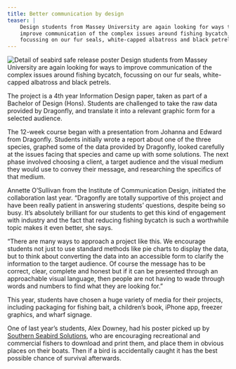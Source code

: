 ```yaml
---
title: Better communication by design
teaser: |    
    Design students from Massey University are again looking for ways to
    improve communication of the complex issues around fishing bycatch,
    focussing on our fur seals, white-capped albatross and black petrels.
---
```

![Detail of seabird safe release
poster](../posts/2012-06-08-better-communication-design/Bird-poster-detail.png)
Design students from Massey University are again looking for ways to
improve communication of the complex issues around fishing bycatch,
focussing on our fur seals, white-capped albatross and black petrels.

The project is a 4th year Information Design paper, taken as part of a
Bachelor of Design (Hons). Students are challenged to take the raw
data provided by Dragonfly, and translate it into a relevant graphic
form for a selected audience.

The 12-week course began with a presentation from Johanna and Edward
from Dragonfly. Students initially wrote a report about one of the
three species, graphed some of the data provided by Dragonfly, looked
carefully at the issues facing that species and came up with some
solutions. The next phase involved choosing a client, a target
audience and the visual medium they would use to convey their message,
and researching the specifics of that medium.

Annette O’Sullivan from the Institute of Communication Design,
initiated the collaboration last year.
“Dragonfly are totally supportive of this project and have been really
patient in answering students’ questions, despite being so busy. It’s
absolutely brilliant for our students to get this kind of engagement
with industry and the fact that reducing fishing bycatch is such a
worthwhile topic makes it even better, she says.

 “There are many ways to approach a project like this. We encourage
students not just to use standard methods like pie charts to display
the data, but to think about converting the data into an accessible
form to clarify the information to the target audience. Of course the
message has to be correct, clear, complete and honest but if it can be
presented through an approachable visual language, then people are not
having to wade through words and numbers to find what they are looking
for.”

This year, students have chosen a huge variety of media for their
projects, including packaging for fishing bait, a children’s book,
iPhone app, freezer graphics, and wharf signage.

One of last year’s students, Alex Downey, had his poster picked up by
[Southern Seabird
Solutions](http://www.southernseabirds.org/ss-seabird_release
), who are encouraging recreational and commercial fishers to download
and print them, and place them in obvious places on their boats. Then
if a bird is accidentally caught it has the best possible chance of
survival afterwards.


